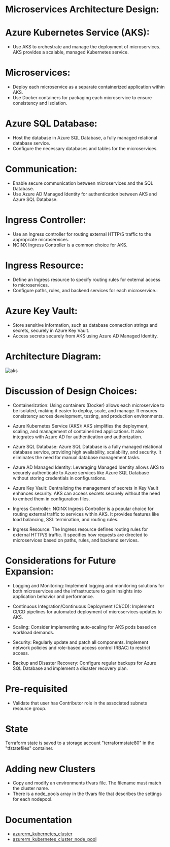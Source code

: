 
# Microservices Architecture Design:
# Azure Kubernetes Service (AKS):

- Use AKS to orchestrate and manage the deployment of microservices. AKS provides a scalable, managed Kubernetes service.
# Microservices:
- Deploy each microservice as a separate containerized application within AKS.
- Use Docker containers for packaging each microservice to ensure consistency and isolation.
# Azure SQL Database:
- Host the database in Azure SQL Database, a fully managed relational database service.
- Configure the necessary databases and tables for the microservices.
# Communication:

- Enable secure communication between microservices and the SQL Database.
- Use Azure AD Managed Identity for authentication between AKS and Azure SQL Database.
# Ingress Controller:

- Use an Ingress controller for routing external HTTP/S traffic to the appropriate microservices.
- NGINX Ingress Controller is a common choice for AKS.
# Ingress Resource:

- Define an Ingress resource to specify routing rules for external access to microservices.
- Configure paths, rules, and backend services for each microservice.:

# Azure Key Vault:

- Store sensitive information, such as database connection strings and secrets, securely in Azure Key Vault.
- Access secrets securely from AKS using Azure AD Managed Identity.
# Architecture Diagram:
![aks](https://github.com/anujdemo/dotnet-app/assets/85152703/a5dd6142-9a1a-42d1-bcb8-beda2993d645)

# Discussion of Design Choices:
- Containerization: Using containers (Docker) allows each microservice to be isolated, making it easier to deploy, scale, and manage. It ensures consistency across development, testing, and production environments.

- Azure Kubernetes Service (AKS): AKS simplifies the deployment, scaling, and management of containerized applications. It also integrates with Azure AD for authentication and authorization.

- Azure SQL Database: Azure SQL Database is a fully managed relational database service, providing high availability, scalability, and security. It eliminates the need for manual database management tasks.

- Azure AD Managed Identity: Leveraging Managed Identity allows AKS to securely authenticate to Azure services like Azure SQL Database without storing credentials in configurations.

- Azure Key Vault: Centralizing the management of secrets in Key Vault enhances security. AKS can access secrets securely without the need to embed them in configuration files.

- Ingress Controller: NGINX Ingress Controller is a popular choice for routing external traffic to services within AKS. It provides features like load balancing, SSL termination, and routing rules.

- Ingress Resource: The Ingress resource defines routing rules for external HTTP/S traffic. It specifies how requests are directed to microservices based on paths, rules, and backend services.

# Considerations for Future Expansion:
- Logging and Monitoring: Implement logging and monitoring solutions for both microservices and the infrastructure to gain insights into application behavior and performance.

- Continuous Integration/Continuous Deployment (CI/CD): Implement CI/CD pipelines for automated deployment of microservices updates to AKS.

- Scaling: Consider implementing auto-scaling for AKS pods based on workload demands.

- Security: Regularly update and patch all components. Implement network policies and role-based access control (RBAC) to restrict access.

- Backup and Disaster Recovery: Configure regular backups for Azure SQL Database and implement a disaster recovery plan.





# Pre-requisited
- Validate that user has Contributor role in the associated subnets resource group.

# State
Terraform state is saved to a storage account "terraformstate80" in the "tfstatefiles" container.

# Adding new Clusters
- Copy and modify an environments tfvars file. The filename must match the cluster name.
- There is a node_pools array in the tfvars file that describes the settings for each nodepool.
  

# Documentation
- [azurerm_kubernetes_cluster](https://registry.terraform.io/providers/hashicorp/azurerm/latest/docs/resources/kubernetes_cluster)
- [azurerm_kubernetes_cluster_node_pool](https://registry.terraform.io/providers/hashicorp/azurerm/latest/docs/resources/kubernetes_cluster_node_pool)
